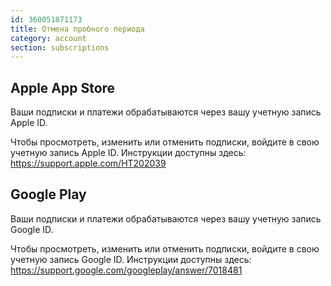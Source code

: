 ```yaml
---
id: 360051871173
title: Отмена пробного периода
category: account
section: subscriptions
---
```


## Apple App Store

Ваши подписки и платежи обрабатываются через вашу учетную запись Apple ID.

Чтобы просмотреть, изменить или отменить подписки, войдите в свою учетную запись Apple ID. Инструкции доступны здесь: <https://support.apple.com/HT202039>

## Google Play

Ваши подписки и платежи обрабатываются через вашу учетную запись Google ID.

Чтобы просмотреть, изменить или отменить подписки, войдите в свою учетную запись Google ID. Инструкции доступны здесь: <https://support.google.com/googleplay/answer/7018481>


